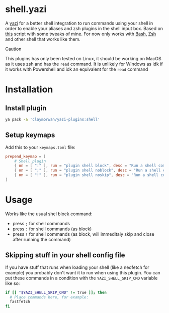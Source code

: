# shell.yazi

A [yazi](https://github.com/sxyazi/yazi) for a better shell integration to run commands using your shell in order to enable your aliases and zsh plugins in the shell input box.
Based on [this](https://github.com/sxyazi/yazi/issues/1206#issuecomment-2188759899) script with some tweaks of mine.
For now only works with [Bash](https://www.gnu.org/software/bash/), [Zsh](https://www.zsh.org/) and other shell that works like them.

>[!CAUTION]
> This plugins has only been tested on Linux, it should be working on MacOS as it uses zsh and has the `read` command. It is unlikely for Windows as idk if it works with Powershell and idk an equivalent for the `read` command

# Installation
## Install plugin
```bash
ya pack -a 'claymorwan/yazi-plugins:shell'
```
## Setup keymaps
Add this to your `keymaps.toml` file:
```toml
prepend_keymap = [
	# Shell plugin
	{ on = [ ":" ], run = "plugin shell block", desc = "Run a shell command with your shell (block until finishes)" },
	{ on = [ ";" ], run = "plugin shell noblock", desc = "Run a shell command with your shell" },
	{ on = [ "!" ], run = "plugin shell noskip", desc = "Run a shell command with your shell (block until finishes and when return key is pressed)" },
]
```

# Usage
Works like the usual shel block command:
- press `;` for shell commands
- press `:` for shell commands (as block)
- press `!` for shell commands (as block, will immeditaly skip and close after running the command)

## Skipping stuff in your shell config file
If you have stuff that runs when loading your shell (like a neofetch for example) you probably don't want it to run when using this plugin.
You can put these commands in a condition with the `YAZI_SHELL_SKIP_CMD` variable like so:
```bash
if [[ "$YAZI_SHELL_SKIP_CMD" != true ]]; then
  # Place commands here, for example:
  fastfetch
fi
```

